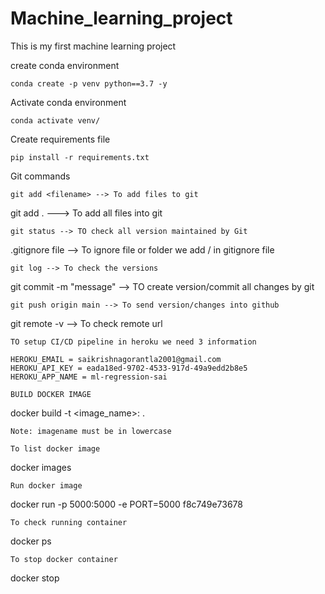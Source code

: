 # Machine_learning_project
This is my first machine learning project

create conda environment
```
conda create -p venv python==3.7 -y
```
Activate conda environment
```
conda activate venv/
```
Create requirements file
```
pip install -r requirements.txt
```
Git commands
```
git add <filename> --> To add files to git
```
git add . ---> To add all files into git
```
git status --> TO check all version maintained by Git
```
.gitignore file --> To ignore file or folder we add /<filename> in gitignore file
```
git log --> To check the versions
```
git commit -m "message" --> TO create version/commit all changes by git
```
git push origin main --> To send version/changes into github
```
git remote -v --> To check remote url
```
TO setup CI/CD pipeline in heroku we need 3 information

HEROKU_EMAIL = saikrishnagorantla2001@gmail.com
HEROKU_API_KEY = eada18ed-9702-4533-917d-49a9edd2b8e5
HEROKU_APP_NAME = ml-regression-sai

BUILD DOCKER IMAGE

```
docker build -t <image_name>:<tagname> .
```
Note: imagename must be in lowercase

To list docker image
```
docker images
```
Run docker image
```
docker run -p 5000:5000 -e PORT=5000 f8c749e73678
```
To check running container
```
docker ps
```
To stop docker container
```
docker stop <container-id>
```

